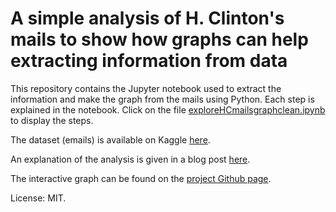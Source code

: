 # A simple analysis of H. Clinton's mails to show how graphs can help extracting information from data

This repository contains the Jupyter notebook used to extract the information and make the graph from the mails using Python. Each step is explained in the notebook. Click on the file [exploreHCmailsgraphclean.ipynb](https://github.com/bricaud/HCmails/blob/master/exploreHCmailsgraphclean.ipynb) to display the steps.

The dataset (emails) is available on Kaggle [here](https://www.kaggle.com/kaggle/hillary-clinton-emails). 

An explanation of the analysis is given in a blog post [here](https://bricaud.github.io/personal-blog/graph-of-words-from-emails/). 

The interactive graph can be found on the [project Github page](https://bricaud.github.io/HCmails/).

License: MIT.